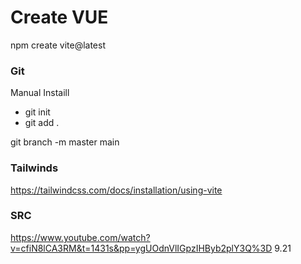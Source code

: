 # Create VUE

npm create vite@latest

### Git
Manual Instaill
- git init
- git add .

git branch -m master main


### Tailwinds
https://tailwindcss.com/docs/installation/using-vite


### SRC
https://www.youtube.com/watch?v=cfiN8lCA3RM&t=1431s&pp=ygUOdnVlIGpzIHByb2plY3Q%3D
9.21
